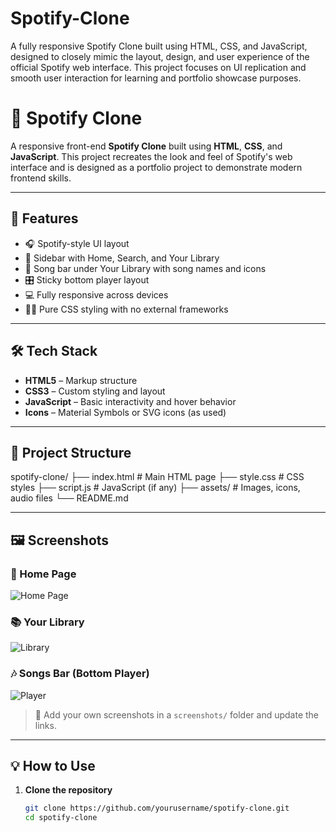 # Spotify-Clone
A fully responsive Spotify Clone built using HTML, CSS, and JavaScript, designed to closely mimic the layout, design, and user experience of the official Spotify web interface. This project focuses on UI replication and smooth user interaction for learning and portfolio showcase purposes.

# 🎵 Spotify Clone

A responsive front-end **Spotify Clone** built using **HTML**, **CSS**, and **JavaScript**. This project recreates the look and feel of Spotify's web interface and is designed as a portfolio project to demonstrate modern frontend skills.

---

## 🚀 Features

- 🎧 Spotify-style UI layout
- 📁 Sidebar with Home, Search, and Your Library
- 🎵 Song bar under Your Library with song names and icons
- 🎛️ Sticky bottom player layout
- 💻 Fully responsive across devices
- 🧑‍🎨 Pure CSS styling with no external frameworks

---

## 🛠️ Tech Stack

- **HTML5** – Markup structure
- **CSS3** – Custom styling and layout
- **JavaScript** – Basic interactivity and hover behavior
- **Icons** – Material Symbols or SVG icons (as used)

---

## 📁 Project Structure
spotify-clone/
├── index.html # Main HTML page
├── style.css # CSS styles
├── script.js # JavaScript (if any)
├── assets/ # Images, icons, audio files
└── README.md


---

## 🖼️ Screenshots

### 🎵 Home Page
![Home Page](screenshots/home.png)

### 📚 Your Library
![Library](screenshots/library.png)

### 🎶 Songs Bar (Bottom Player)
![Player](screenshots/player.png)

> 📸 Add your own screenshots in a `screenshots/` folder and update the links.

---

## 💡 How to Use

1. **Clone the repository**
   ```bash
   git clone https://github.com/yourusername/spotify-clone.git
   cd spotify-clone


